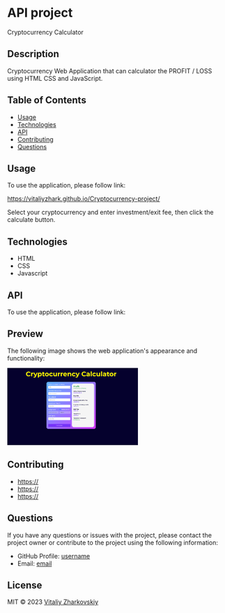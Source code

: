 # API project
Cryptocurrency Calculator

## Description

Cryptocurrency Web Application that can calculator the PROFIT / LOSS using HTML CSS and JavaScript.

## Table of Contents
* [Usage](#usage)
* [Technologies](#technologies)
* [API](#api)
* [Contributing](#contributing)
* [Questions](#questions)


## Usage
To use the application, please follow link:

https://vitaliyzhark.github.io/Cryptocurrency-project/

Select your cryptocurrency and enter investment/exit fee, then click the calculate button.

## Technologies
<ul>
  <li>HTML</li>
  <li>CSS</li>
  <li>Javascript</li>
</ul>

## API
To use the application, please follow link:

<h2 id="Preview">Preview</h2>
<p>The following image shows the web application's appearance and functionality:</p>
<img width="300px" height="auto" src="https://raw.githubusercontent.com/VitaliyZhark/Cryptocurrency-project/main/cryptoimg.png">


## Contributing
<ul>
  <li><a href="https://github.com/">https://</a></li>
  <li><a href="https://github.com/">https://</a></li>
  <li><a href="https://github.com/">https://</a></li>
</ul>

## Questions

If you have any questions or issues with the project, please contact the project owner or contribute to the project using the following information:

* GitHub Profile: [username](https://github.com/VitaliyZhark)
* Email: [email](mailto:vitaliy.zhark@gmail.com)

## License
<p> MIT &copy; 2023 <a href="https://github.com/VitaliyZhark/">Vitaliy Zharkovskiy</a></p>